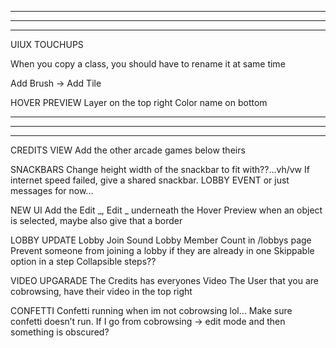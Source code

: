 --------------------------------------------------------------------------------------
--------------------------------------------------------------------------------------
--------------------------------------------------------------------------------------

UIUX TOUCHUPS

When you copy a class, you should have to rename it at same time 

Add Brush -> Add Tile

HOVER PREVIEW
Layer on the top right
Color name on bottom

--------------------------------------------------------------------------------------
--------------------------------------------------------------------------------------
--------------------------------------------------------------------------------------
CREDITS VIEW
  Add the other arcade games below theirs

SNACKBARS
  Change height width of the snackbar to fit with??...vh/vw
  If internet speed failed, give a shared snackbar. LOBBY EVENT or just messages for now...

NEW UI
  Add the Edit _, Edit _ underneath the Hover Preview when an object is selected, maybe also give that a border

LOBBY UPDATE
  Lobby Join Sound
  Lobby Member Count in /lobbys page
  Prevent someone from joining a lobby if they are already in one
  Skippable option in a step
  Collapsible steps??

VIDEO UPGARADE
  The Credits has everyones Video
  The User that you are cobrowsing, have their video in the top right 

CONFETTI
  Confetti running when im not cobrowsing lol… Make sure confetti doesn’t run. If I go from cobrowsing -> edit mode and then something is obscured? 